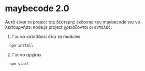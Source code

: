 # maybecode 2.0
Αυτά είναι το project της δεύτερης έκδοσης του maybecode για να λειτουργήσει node.js project χρειάζονται οι εντολές:
1. Για να κατεβάσει όλα τα modules
```cmd
  npm install
```
2. Για να αρχίσει
```cmd
  npm start
```
